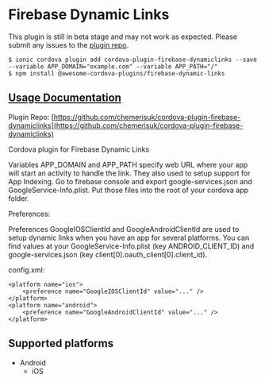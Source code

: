 # Firebase Dynamic Links

 This plugin is still in beta stage and may not work as expected. Please submit any issues to the [plugin repo](https://github.com/danielsogl/awesome-cordova-plugins/tree/8516b357edaca8fc543713ba99c42cfde0225f86/issues/README.md).

```text
$ ionic cordova plugin add cordova-plugin-firebase-dynamiclinks --save --variable APP_DOMAIN="example.com" --variable APP_PATH="/"
$ npm install @awesome-cordova-plugins/firebase-dynamic-links
```

## [Usage Documentation](https://danielsogl.gitbook.io/awesome-cordova-plugins/plugins/firebase-dynamic-links/)

Plugin Repo: [https://github.com/chemerisuk/cordova-plugin-firebase-dynamiclinks](https://github.com/chemerisuk/cordova-plugin-firebase-dynamiclinks)

Cordova plugin for Firebase Dynamic Links

Variables APP\_DOMAIN and APP\_PATH specify web URL where your app will start an activity to handle the link. They also used to setup support for App Indexing. Go to firebase console and export google-services.json and GoogleService-Info.plist. Put those files into the root of your cordova app folder.

Preferences:

Preferences GoogleIOSClientId and GoogleAndroidClientId are used to setup dynamic links when you have an app for several platforms. You can find values at your GoogleService-Info.plist \(key ANDROID\_CLIENT\_ID\) and google-services.json \(key client\[0\].oauth\_client\[0\].client\_id\).

config.xml:

```markup
<platform name="ios">
    <preference name="GoogleIOSClientId" value="..." />
</platform>
<platform name="android">
    <preference name="GoogleAndroidClientId" value="..." />
</platform>
```

## Supported platforms

* Android
  * iOS

